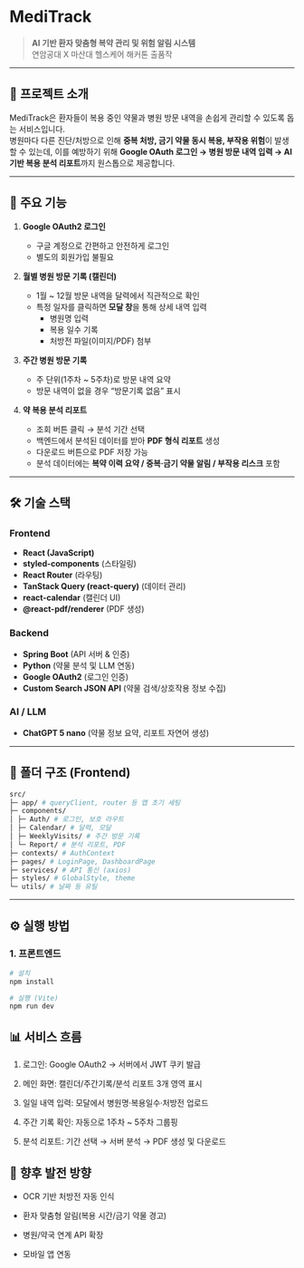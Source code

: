 # MediTrack

> **AI 기반 환자 맞춤형 복약 관리 및 위험 알림 시스템**  
> 연암공대 X 마산대 헬스케어 해커톤 출품작

---

## 📌 프로젝트 소개
MediTrack은 환자들이 복용 중인 약물과 병원 방문 내역을 손쉽게 관리할 수 있도록 돕는 서비스입니다.  
병원마다 다른 진단/처방으로 인해 **중복 처방, 금기 약물 동시 복용, 부작용 위험**이 발생할 수 있는데, 이를 예방하기 위해 **Google OAuth 로그인 → 병원 방문 내역 입력 → AI 기반 복용 분석 리포트**까지 원스톱으로 제공합니다.

---

## 🚀 주요 기능
1. **Google OAuth2 로그인**
   - 구글 계정으로 간편하고 안전하게 로그인
   - 별도의 회원가입 불필요

2. **월별 병원 방문 기록 (캘린더)**
   - 1월 ~ 12월 방문 내역을 달력에서 직관적으로 확인
   - 특정 일자를 클릭하면 **모달 창**을 통해 상세 내역 입력
     - 병원명 입력
     - 복용 일수 기록
     - 처방전 파일(이미지/PDF) 첨부

3. **주간 병원 방문 기록**
   - 주 단위(1주차 ~ 5주차)로 방문 내역 요약
   - 방문 내역이 없을 경우 “방문기록 없음” 표시

4. **약 복용 분석 리포트**
   - 조회 버튼 클릭 → 분석 기간 선택
   - 백엔드에서 분석된 데이터를 받아 **PDF 형식 리포트** 생성
   - 다운로드 버튼으로 PDF 저장 가능
   - 분석 데이터에는 **복약 이력 요약 / 중복·금기 약물 알림 / 부작용 리스크** 포함

---

## 🛠 기술 스택
### Frontend
- **React (JavaScript)**
- **styled-components** (스타일링)
- **React Router** (라우팅)
- **TanStack Query (react-query)** (데이터 관리)
- **react-calendar** (캘린더 UI)
- **@react-pdf/renderer** (PDF 생성)

### Backend
- **Spring Boot** (API 서버 & 인증)
- **Python** (약물 분석 및 LLM 연동)
- **Google OAuth2** (로그인 인증)
- **Custom Search JSON API** (약물 검색/상호작용 정보 수집)

### AI / LLM
- **ChatGPT 5 nano** (약물 정보 요약, 리포트 자연어 생성)

---

## 📂 폴더 구조 (Frontend)
```bash
src/
├─ app/ # queryClient, router 등 앱 초기 세팅
├─ components/
│ ├─ Auth/ # 로그인, 보호 라우트
│ ├─ Calendar/ # 달력, 모달
│ ├─ WeeklyVisits/ # 주간 방문 기록
│ └─ Report/ # 분석 리포트, PDF
├─ contexts/ # AuthContext
├─ pages/ # LoginPage, DashboardPage
├─ services/ # API 통신 (axios)
├─ styles/ # GlobalStyle, theme
└─ utils/ # 날짜 등 유틸
```
---

## ⚙️ 실행 방법

### 1. 프론트엔드
```bash
# 설치
npm install

# 실행 (Vite)
npm run dev

```

## 📊 서비스 흐름

1. 로그인: Google OAuth2 → 서버에서 JWT 쿠키 발급

2. 메인 화면: 캘린더/주간기록/분석 리포트 3개 영역 표시

3. 일일 내역 입력: 모달에서 병원명·복용일수·처방전 업로드

4. 주간 기록 확인: 자동으로 1주차 ~ 5주차 그룹핑

5. 분석 리포트: 기간 선택 → 서버 분석 → PDF 생성 및 다운로드



## 📑 향후 발전 방향

- OCR 기반 처방전 자동 인식

- 환자 맞춤형 알림(복용 시간/금기 약물 경고)

- 병원/약국 연계 API 확장

- 모바일 앱 연동
